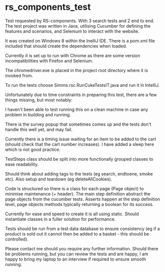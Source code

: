 # rs_components_test
Test requested by RS-components. With 3 search tests and 2 end to end.
The test project was written in Java, utilising Cucumber for defining the features and scenarios, and Selenium to interact with the website.

It was created on Windows 8 within the InelliJ IDE. There is a pom.xml file included that should create the dependencies when loaded.

Currently it is set up to run with Chrome as there are some version incompatibilities with Firefox and Selenium.

The chromedriver.exe is placed in the project root directory where it is invoked from.

To run the tests choose Simms.rsc.RunCukeTestsIT.java and run it in IntelliJ.

Unfortunately due to time constraints in preparing this test, there are a few things missing, but most notably:

I haven't been able to test running this on a clean machine in case any problem in building and running.

There is the survey popup that sometimes comes up and the tests don't handle this well yet, and may fail.

Currently there is a timing issue waiting for an item to be added to the cart (should check that the cart number increases). I have added a sleep here which is not good practice.

TestSteps class should be split into more functionally grouped classes to ease readability.

Should think about adding tags to the tests (eg search, endtoene, smoke etc). Also setup and teardown (eg deleteAllCookies).

Code is structured so there is a class for each page (Page object) to minimise maintenance (+ header). The main step definition abstract the page objects from the cucumber tests. Asserts happen at the step definition level, page objects methods typically returning a boolean for its success.

Currently for ease and speed to create it is all using static. Should instantiate classes in a fuller solution for performance.

Tests should be run from a test data database to ensure consistency (eg if a product is sold out it cannot then be added to a basket - this should be controlled).

Please contact me should you require any further information. Should there be problems running, but you can review the tests and are happy, I am happy to bring my laptop to an interview if required to ensure smooth running.
